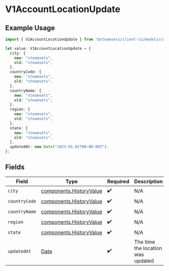 # V1AccountLocationUpdate

## Example Usage

```typescript
import { V1AccountLocationUpdate } from "@steamsets/client-ts/models/components";

let value: V1AccountLocationUpdate = {
  city: {
    new: "steamsets",
    old: "steamsets",
  },
  countryCode: {
    new: "steamsets",
    old: "steamsets",
  },
  countryName: {
    new: "steamsets",
    old: "steamsets",
  },
  region: {
    new: "steamsets",
    old: "steamsets",
  },
  state: {
    new: "steamsets",
    old: "steamsets",
  },
  updatedAt: new Date("2023-01-01T00:00:00Z"),
};
```

## Fields

| Field                                                                                         | Type                                                                                          | Required                                                                                      | Description                                                                                   | Example                                                                                       |
| --------------------------------------------------------------------------------------------- | --------------------------------------------------------------------------------------------- | --------------------------------------------------------------------------------------------- | --------------------------------------------------------------------------------------------- | --------------------------------------------------------------------------------------------- |
| `city`                                                                                        | [components.HistoryValue](../../models/components/historyvalue.md)                            | :heavy_check_mark:                                                                            | N/A                                                                                           |                                                                                               |
| `countryCode`                                                                                 | [components.HistoryValue](../../models/components/historyvalue.md)                            | :heavy_check_mark:                                                                            | N/A                                                                                           |                                                                                               |
| `countryName`                                                                                 | [components.HistoryValue](../../models/components/historyvalue.md)                            | :heavy_check_mark:                                                                            | N/A                                                                                           |                                                                                               |
| `region`                                                                                      | [components.HistoryValue](../../models/components/historyvalue.md)                            | :heavy_check_mark:                                                                            | N/A                                                                                           |                                                                                               |
| `state`                                                                                       | [components.HistoryValue](../../models/components/historyvalue.md)                            | :heavy_check_mark:                                                                            | N/A                                                                                           |                                                                                               |
| `updatedAt`                                                                                   | [Date](https://developer.mozilla.org/en-US/docs/Web/JavaScript/Reference/Global_Objects/Date) | :heavy_check_mark:                                                                            | The time the location was updated                                                             | 2023-01-01T00:00:00Z                                                                          |